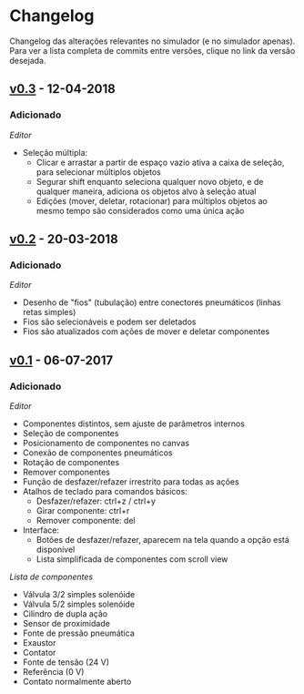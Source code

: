 # Changelog

Changelog das alterações relevantes no simulador (e no simulador apenas). Para ver a lista completa de commits entre versões, clique no link da versão desejada.

## [v0.3] - 12-04-2018
### Adicionado

*Editor*
- Seleção múltipla:
  - Clicar e arrastar a partir de espaço vazio ativa a caixa de seleção, para selecionar múltiplos
    objetos
  - Segurar shift enquanto seleciona qualquer novo objeto, e de qualquer maneira, adiciona os objetos alvo à seleção atual
  - Edições (mover, deletar, rotacionar) para múltiplos objetos ao mesmo tempo são considerados como uma única ação

## [v0.2] - 20-03-2018
### Adicionado

*Editor*
- Desenho de "fios" (tubulação) entre conectores pneumáticos (linhas retas simples)
- Fios são selecionáveis e podem ser deletados
- Fios são atualizados com ações de mover e deletar componentes

## [v0.1] - 06-07-2017
### Adicionado

*Editor*
- Componentes distintos, sem ajuste de parâmetros internos
- Seleção de componentes
- Posicionamento de componentes no canvas
- Conexão de componentes pneumáticos
- Rotação de componentes
- Remover componentes
- Função de desfazer/refazer irrestrito para todas as ações
- Atalhos de teclado para comandos básicos:
  - Desfazer/refazer: ctrl+z / ctrl+y
  - Girar componente: ctrl+r
  - Remover componente: del
- Interface:
  - Botões de desfazer/refazer, aparecem na tela quando a opção está disponível
  - Lista simplificada de componentes com scroll view

*Lista de componentes*
- Válvula 3/2 simples solenóide
- Válvula 5/2 simples solenóide
- Cilindro de dupla ação
- Sensor de proximidade
- Fonte de pressão pneumática
- Exaustor
- Contator
- Fonte de tensão (24 V)
- Referência (0 V)
- Contato normalmente aberto

[v0.1]: https://github.com/gabrielnaves/TG/compare/2adb1b50f7405e099494ee41dddea7cf6715895e...v0.1
[v0.2]: https://github.com/gabrielnaves/TG/compare/v0.1...v0.2
[v0.3]: https://github.com/gabrielnaves/TG/compare/v0.2...v0.3
